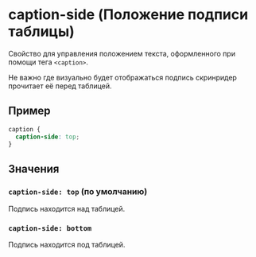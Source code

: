 # caption-side (Положение подписи таблицы)

Свойство для управления положением текста, оформленного при помощи тега `<caption>`.

Не важно где визуально будет отображаться подпись скринридер прочитает её перед таблицей.

## Пример

```css
caption {
  caption-side: top;
}
```

## Значения

### `caption-side: top` (по умолчанию)

Подпись находится над таблицей.

### `caption-side: bottom`

Подпись находится под таблицей.
